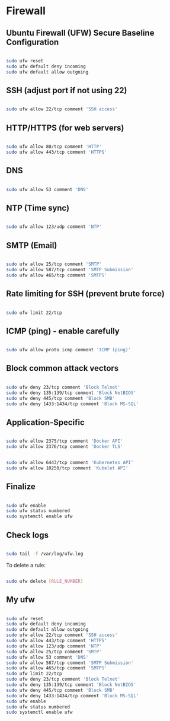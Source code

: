 # Firewall

<!-- toc -->

## Ubuntu Firewall (UFW) Secure Baseline Configuration

```bash

sudo ufw reset  
sudo ufw default deny incoming  
sudo ufw default allow outgoing  

```

## SSH (adjust port if not using 22)

```bash

sudo ufw allow 22/tcp comment 'SSH access'

```

## HTTP/HTTPS (for web servers)

```bash

sudo ufw allow 80/tcp comment 'HTTP'  
sudo ufw allow 443/tcp comment 'HTTPS'

```

## DNS

```bash

sudo ufw allow 53 comment 'DNS'

```

## NTP (Time sync)

```bash

sudo ufw allow 123/udp comment 'NTP'

```

## SMTP (Email)

```bash

sudo ufw allow 25/tcp comment 'SMTP'  
sudo ufw allow 587/tcp comment 'SMTP Submission'  
sudo ufw allow 465/tcp comment 'SMTPS'  

```

## Rate limiting for SSH (prevent brute force)

```bash

sudo ufw limit 22/tcp

```

## ICMP (ping) - enable carefully

```bash

sudo ufw allow proto icmp comment 'ICMP (ping)'

```

## Block common attack vectors

```bash

sudo ufw deny 23/tcp comment 'Block Telnet'  
sudo ufw deny 135:139/tcp comment 'Block NetBIOS'  
sudo ufw deny 445/tcp comment 'Block SMB'  
sudo ufw deny 1433:1434/tcp comment 'Block MS-SQL'  

```

## Application-Specific  

```bash

sudo ufw allow 2375/tcp comment 'Docker API'  
sudo ufw allow 2376/tcp comment 'Docker TLS'

```

```bash

sudo ufw allow 6443/tcp comment 'Kubernetes API'
sudo ufw allow 10250/tcp comment 'Kubelet API'

```

## Finalize  

```bash

sudo ufw enable  
sudo ufw status numbered  
sudo systemctl enable ufw  

```

## Check logs

```bash

sudo tail -f /var/log/ufw.log

```

To delete a rule:

```bash

sudo ufw delete [RULE_NUMBER]

```

## My ufw  

```bash

sudo ufw reset  
sudo ufw default deny incoming  
sudo ufw default allow outgoing
sudo ufw allow 22/tcp comment 'SSH access'
sudo ufw allow 443/tcp comment 'HTTPS'
sudo ufw allow 123/udp comment 'NTP'
sudo ufw allow 25/tcp comment 'SMTP'  
sudo ufw allow 53 comment 'DNS'
sudo ufw allow 587/tcp comment 'SMTP Submission'  
sudo ufw allow 465/tcp comment 'SMTPS'  
sudo ufw limit 22/tcp
sudo ufw deny 23/tcp comment 'Block Telnet'  
sudo ufw deny 135:139/tcp comment 'Block NetBIOS'  
sudo ufw deny 445/tcp comment 'Block SMB'  
sudo ufw deny 1433:1434/tcp comment 'Block MS-SQL'  
sudo ufw enable  
sudo ufw status numbered  
sudo systemctl enable ufw  

```
